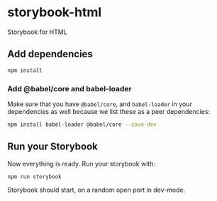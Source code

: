 # storybook-html
Storybook for HTML

## Add dependencies

```sh
npm install
```

### Add @babel/core and babel-loader

Make sure that you have `@babel/core`, and `babel-loader` in your dependencies as well because we list these as a peer dependencies:

```sh
npm install babel-loader @babel/core --save-dev 
```

## Run your Storybook

Now everything is ready. Run your storybook with:

```sh
npm run storybook
```

Storybook should start, on a random open port in dev-mode.